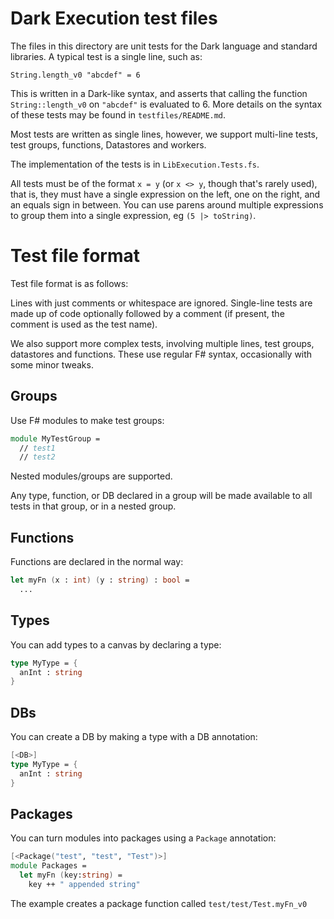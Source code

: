 # Dark Execution test files

The files in this directory are unit tests for the Dark language and standard
libraries. A typical test is a single line, such as:

`String.length_v0 "abcdef" = 6`

This is written in a Dark-like syntax, and asserts that calling the function
`String::length_v0` on `"abcdef"` is evaluated to 6. More details on the syntax
of these tests may be found in `testfiles/README.md`.

Most tests are written as single lines, however, we support multi-line tests,
test groups, functions, Datastores and workers.

The implementation of the tests is in `LibExecution.Tests.fs`.

All tests must be of the format `x = y` (or `x <> y`, though that's rarely
used), that is, they must have a single expression on the left, one on the
right, and an equals sign in between. You can use parens around multiple
expressions to group them into a single expression, eg `(5 |> toString)`.

# Test file format

Test file format is as follows:

Lines with just comments or whitespace are ignored. Single-line tests are made
up of code optionally followed by a comment (if present, the comment is used as
the test name).

We also support more complex tests, involving multiple lines, test groups,
datastores and functions. These use regular F# syntax, occasionally with some minor tweaks.

## Groups

Use F# modules to make test groups:

```fsharp
module MyTestGroup =
  // test1
  // test2
```

Nested modules/groups are supported.

Any type, function, or DB declared in a group will be made available to all tests in
that group, or in a nested group.

## Functions

Functions are declared in the normal way:

```fsharp
let myFn (x : int) (y : string) : bool =
  ...
```

## Types

You can add types to a canvas by declaring a type:

```fsharp
type MyType = {
  anInt : string
}
```

## DBs

You can create a DB by making a type with a DB annotation:

```fsharp
[<DB>]
type MyType = {
  anInt : string
}
```

## Packages

You can turn modules into packages using a `Package` annotation:

```fsharp
[<Package("test", "test", "Test")>]
module Packages =
  let myFn (key:string) =
    key ++ " appended string"
```

The example creates a package function called `test/test/Test.myFn_v0`
